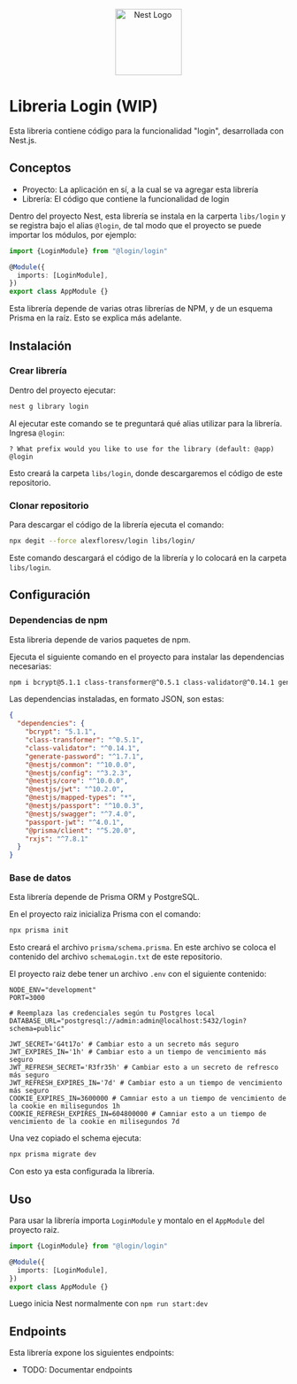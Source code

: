 <p align="center">
  <a href="http://nestjs.com/" target="blank"><img src="https://nestjs.com/img/logo-small.svg" width="120" alt="Nest Logo" /></a>
</p>

# Libreria Login (WIP)

Esta libreria contiene código para la funcionalidad "login",
desarrollada con Nest.js.


## Conceptos

- Proyecto: La aplicación en sí, a la cual se va agregar esta librería
- Librería: El código que contiene la funcionalidad de login

Dentro del proyecto Nest, esta librería se instala en la carperta `libs/login`
y se registra bajo el alias `@login`, de tal modo que el proyecto se puede
importar los módulos, por ejemplo:

```ts
import {LoginModule} from "@login/login"

@Module({
  imports: [LoginModule],
})
export class AppModule {}
```

Esta librería depende de varias otras librerías de NPM,
y de un esquema Prisma en la raíz. Esto se explica más adelante.



## Instalación


### Crear librería

Dentro del proyecto ejecutar:

```bash
nest g library login
```

Al ejecutar este comando se te preguntará qué alias utilizar para
la librería. Ingresa `@login`:

```
? What prefix would you like to use for the library (default: @app) @login
```

Esto creará la carpeta `libs/login`, donde descargaremos el código de este
repositorio.

### Clonar repositorio

Para descargar el código de la librería ejecuta el comando:

```bash
npx degit --force alexfloresv/login libs/login/
```

Este comando descargará el código de la librería y lo colocará en la carpeta
`libs/login`.


## Configuración

### Dependencias de npm

Esta libreria depende de varios paquetes de npm.

Ejecuta el siguiente comando en el proyecto para instalar las dependencias
necesarias:

```bash
npm i bcrypt@5.1.1 class-transformer@^0.5.1 class-validator@^0.14.1 generate-password@^1.7.1 @nestjs/common@^10.0.0 @nestjs/config@^3.2.3 @nestjs/core@^10.0.0 @nestjs/jwt@^10.2.0 @nestjs/mapped-types @nestjs/passport@^10.0.3 @nestjs/swagger@^7.4.0 passport-jwt@^4.0.1 @prisma/client@^5.20.0 rxjs@^7.8.1 
```

Las dependencias instaladas, en formato JSON, son estas:

```json
{
  "dependencies": {
    "bcrypt": "5.1.1",
    "class-transformer": "^0.5.1",
    "class-validator": "^0.14.1",
    "generate-password": "^1.7.1",
    "@nestjs/common": "^10.0.0",
    "@nestjs/config": "^3.2.3",
    "@nestjs/core": "^10.0.0",
    "@nestjs/jwt": "^10.2.0",
    "@nestjs/mapped-types": "*",
    "@nestjs/passport": "^10.0.3",
    "@nestjs/swagger": "^7.4.0",
    "passport-jwt": "^4.0.1",
    "@prisma/client": "^5.20.0",
    "rxjs": "^7.8.1"
  }
}
```

### Base de datos

Esta librería depende de Prisma ORM y PostgreSQL.

En el proyecto raiz inicializa Prisma con el comando:

```bash
npx prisma init
```

Esto creará el archivo `prisma/schema.prisma`. En este archivo se coloca
el contenido del archivo `schemaLogin.txt` de este repositorio.

El proyecto raiz debe tener un archivo `.env` con el siguiente
contenido:

```.env
NODE_ENV="development"
PORT=3000

# Reemplaza las credenciales según tu Postgres local
DATABASE_URL="postgresql://admin:admin@localhost:5432/login?schema=public"

JWT_SECRET='G4t17o' # Cambiar esto a un secreto más seguro
JWT_EXPIRES_IN='1h' # Cambiar esto a un tiempo de vencimiento más seguro
JWT_REFRESH_SECRET='R3fr35h' # Cambiar esto a un secreto de refresco más seguro
JWT_REFRESH_EXPIRES_IN='7d' # Cambiar esto a un tiempo de vencimiento más seguro
COOKIE_EXPIRES_IN=3600000 # Camniar esto a un tiempo de vencimiento de la cookie en milisegundos 1h
COOKIE_REFRESH_EXPIRES_IN=604800000 # Camniar esto a un tiempo de vencimiento de la cookie en milisegundos 7d
```

Una vez copiado el schema ejecuta:

```bash
npx prisma migrate dev
```

Con esto ya esta configurada la librería.


## Uso

Para usar la librería importa `LoginModule` y montalo
en el `AppModule` del proyecto raiz.

```ts
import {LoginModule} from "@login/login"

@Module({
  imports: [LoginModule],
})
export class AppModule {}
```

Luego inicia Nest normalmente con `npm run start:dev`


## Endpoints

Esta librería expone los siguientes endpoints:

- TODO: Documentar endpoints




